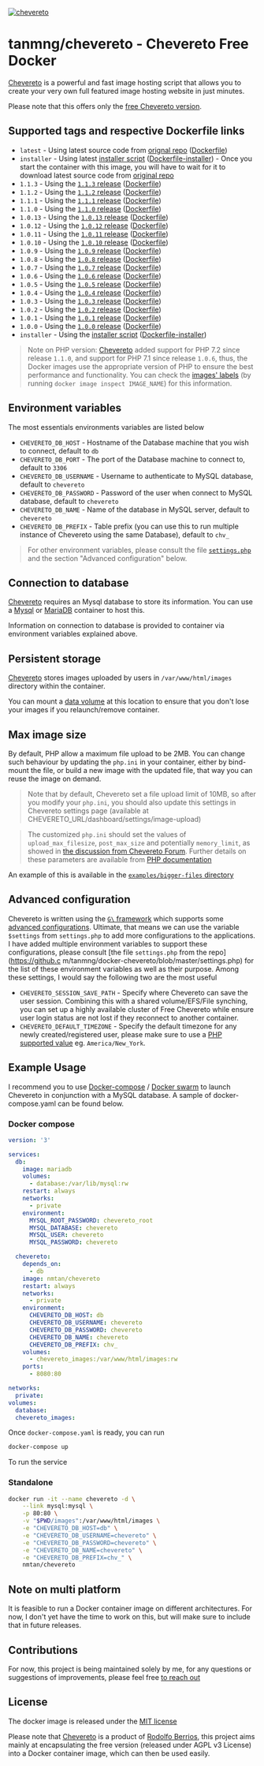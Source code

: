 [cheveretourl]: https://chevereto.com/
[cheveretogithub]: https://github.com/Chevereto/Chevereto-Free

[![chevereto](http://chevereto.com/app/themes/v3/img/chevereto-blue.svg)][cheveretourl]

# tanmng/chevereto - Chevereto Free Docker

[Chevereto][cheveretourl] is a powerful and fast image hosting script that allows you to create your very own full featured image hosting website in just minutes.

Please note that this offers only the [free Chevereto version][cheveretogithub].

## Supported tags and respective Dockerfile links

* `latest` - Using latest source code from [orignal repo][cheveretogithub] ([Dockerfile](https://github.com/tanmng/docker-chevereto/blob/master/latest/Dockerfile))
* `installer` - Using latest [installer script](https://cdn.rawgit.com/Chevereto/php-repo-installer/master/index.php) ([Dockerfile-installer](https://github.com/tanmng/docker-chevereto/blob/master/Dockerfile-installer)) - Once you start the container with this image, you will have to wait for it to download latest source code from [original repo][cheveretogithub]
* `1.1.3` - Using the [`1.1.3` release](https://github.com/Chevereto/Chevereto-Free/releases/tag/1.1.3) ([Dockerfile](https://github.com/tanmng/docker-chevereto/blob/master/Dockerfile))
* `1.1.2` - Using the [`1.1.2` release](https://github.com/Chevereto/Chevereto-Free/releases/tag/1.1.2) ([Dockerfile](https://github.com/tanmng/docker-chevereto/blob/master/Dockerfile))
* `1.1.1` - Using the [`1.1.1` release](https://github.com/Chevereto/Chevereto-Free/releases/tag/1.1.1) ([Dockerfile](https://github.com/tanmng/docker-chevereto/blob/master/Dockerfile))
* `1.1.0` - Using the [`1.1.0` release](https://github.com/Chevereto/Chevereto-Free/releases/tag/1.1.0) ([Dockerfile](https://github.com/tanmng/docker-chevereto/blob/master/Dockerfile))
* `1.0.13` - Using the [`1.0.13` release](https://github.com/Chevereto/Chevereto-Free/releases/tag/1.0.13) ([Dockerfile](https://github.com/tanmng/docker-chevereto/blob/master/Dockerfile))
* `1.0.12` - Using the [`1.0.12` release](https://github.com/Chevereto/Chevereto-Free/releases/tag/1.0.12) ([Dockerfile](https://github.com/tanmng/docker-chevereto/blob/master/Dockerfile))
* `1.0.11` - Using the [`1.0.11` release](https://github.com/Chevereto/Chevereto-Free/releases/tag/1.0.11) ([Dockerfile](https://github.com/tanmng/docker-chevereto/blob/master/Dockerfile))
* `1.0.10` - Using the [`1.0.10` release](https://github.com/Chevereto/Chevereto-Free/releases/tag/1.0.10) ([Dockerfile](https://github.com/tanmng/docker-chevereto/blob/master/Dockerfile))
* `1.0.9` - Using the [`1.0.9` release](https://github.com/Chevereto/Chevereto-Free/releases/tag/1.0.9) ([Dockerfile](https://github.com/tanmng/docker-chevereto/blob/master/Dockerfile))
* `1.0.8` - Using the [`1.0.8` release](https://github.com/Chevereto/Chevereto-Free/releases/tag/1.0.8) ([Dockerfile](https://github.com/tanmng/docker-chevereto/blob/master/Dockerfile))
* `1.0.7` - Using the [`1.0.7` release](https://github.com/Chevereto/Chevereto-Free/releases/tag/1.0.7) ([Dockerfile](https://github.com/tanmng/docker-chevereto/blob/master/Dockerfile))
* `1.0.6` - Using the [`1.0.6` release](https://github.com/Chevereto/Chevereto-Free/releases/tag/1.0.6) ([Dockerfile](https://github.com/tanmng/docker-chevereto/blob/master/Dockerfile))
* `1.0.5` - Using the [`1.0.5` release](https://github.com/Chevereto/Chevereto-Free/releases/tag/1.0.5) ([Dockerfile](https://github.com/tanmng/docker-chevereto/blob/master/Dockerfile))
* `1.0.4` - Using the [`1.0.4` release](https://github.com/Chevereto/Chevereto-Free/releases/tag/1.0.4) ([Dockerfile](https://github.com/tanmng/docker-chevereto/blob/master/Dockerfile))
* `1.0.3` - Using the [`1.0.3` release](https://github.com/Chevereto/Chevereto-Free/releases/tag/1.0.3) ([Dockerfile](https://github.com/tanmng/docker-chevereto/blob/master/Dockerfile))
* `1.0.2` - Using the [`1.0.2` release](https://github.com/Chevereto/Chevereto-Free/releases/tag/1.0.2) ([Dockerfile](https://github.com/tanmng/docker-chevereto/blob/master/Dockerfile))
* `1.0.1` - Using the [`1.0.1` release](https://github.com/Chevereto/Chevereto-Free/releases/tag/1.0.1) ([Dockerfile](https://github.com/tanmng/docker-chevereto/blob/master/Dockerfile))
* `1.0.0` - Using the [`1.0.0` release](https://github.com/Chevereto/Chevereto-Free/releases/tag/1.0.0) ([Dockerfile](https://github.com/tanmng/docker-chevereto/blob/master/Dockerfile))
* `installer` - Using the [installer script](https://chevereto.com/download/file/installer) ([Dockerfile-installer](https://github.com/tanmng/docker-chevereto/blob/master/Dockerfile))


> Note on PHP version: [Chevereto](cheveretourl) added support for PHP 7.2 since release `1.1.0`, and support for PHP 7.1 since release `1.0.6`, thus, the Docker images use the appropriate version of PHP to ensure the best performance and functionality. You can check the [images' labels](https://docs.docker.com/config/labels-custom-metadata/) (by running `docker image inspect IMAGE_NAME`) for this information.

## Environment variables

The most essentials environments variables are listed below

* `CHEVERETO_DB_HOST` - Hostname of the Database machine that you wish to connect, default to `db`
* `CHEVERETO_DB_PORT` - The port of the Database machine to connect to, default to `3306`
* `CHEVERETO_DB_USERNAME` - Username to authenticate to MySQL database, default to `chevereto`
* `CHEVERETO_DB_PASSWORD` - Password of the user when connect to MySQL database, default to `chevereto`
* `CHEVERETO_DB_NAME` - Name of the database in MySQL server, default to `chevereto`
* `CHEVERETO_DB_PREFIX` - Table prefix (you can use this to run multiple instance of Chevereto using the same Database), default to `chv_`

> For other environment variables, please consult the file [`settings.php`](https://github.com/tanmng/docker-chevereto/blob/master/settings.php) and the section "Advanced configuration" below.

## Connection to database

[Chevereto][cheveretourl] requires an Mysql database to store its information. You can use a [Mysql](https://hub.docker.com/_/mysql/) or [MariaDB](https://hub.docker.com/_/mariadb/) container to host this.

Information on connection to database is provided to container via environment variables explained above.

## Persistent storage

[Chevereto][cheveretourl] stores images uploaded by users in `/var/www/html/images` directory within the container.

You can mount a [data volume](https://docs.docker.com/engine/tutorials/dockervolumes/#data-volumes) at this location to ensure that you don't lose your images if you relaunch/remove container.

## Max image size

By default, PHP allow a maximum file upload to be 2MB. You can change such behaviour by updating the `php.ini` in your container, either by bind-mount the file, or build a new image with the updated file, that way you can reuse the image on demand.

> Note that by default, Chevereto set a file upload limit of 10MB, so after you modify your `php.ini`, you should also update this settings in Chevereto settings page (available at CHEVERETO_URL/dashboard/settings/image-upload)

> The customized `php.ini` should set the values of `upload_max_filesize`, `post_max_size` and potentially `memory_limit`, as showed in [the discussion from Chevereto Forum](https://chevereto.com/community/threads/chevereto-supports-only-2mb-max-upload-size.4729/). Further details on these parameters are available from [PHP documentation](http://php.net/manual/en/ini.core.php)

An example of this is available in the [`examples/bigger-files` directory](examples/bigger-files)

## Advanced configuration

Chevereto is written using the [`G\` framework](https://g.chevereto.com/) which supports some [advanced configurations](https://github.com/Chevereto/Chevereto-Free/blob/master/lib/G/G.php). Ultimate, that means we can use the variable `$settings` from `settings.php` to add more configurations to the applications. I have added multiple environment variables to support these configurations, please consult [the file `settings.php` from the repo](https://github.c m/tanmng/docker-chevereto/blob/master/settings.php) for the list of these environment variables as well as their purpose. Among these settings, I would say the following two are the most useful

* `CHEVERETO_SESSION_SAVE_PATH` - Specify where Chevereto can save the user session. Combining this with a shared volume/EFS/File synching, you can set up a highly available cluster of Free Chevereto while ensure user login status are not lost if they reconnect to another container.
* `CHEVERETO_DEFAULT_TIMEZONE` - Specify the default timezone for any newly created/registered user, please make sure to use a [PHP supported value](https://www.php.net/manual/en/timezones.php) eg. `America/New_York`.


## Example Usage

I recommend you to use [Docker-compose](https://docs.docker.com/compose/) / [Docker swarm](https://docs.docker.com/engine/swarm/) to launch Chevereto in conjunction with a MySQL database. A sample of docker-compose.yaml can be found below.

### Docker compose

```yaml
version: '3'

services:
  db:
    image: mariadb
    volumes:
      - database:/var/lib/mysql:rw
    restart: always
    networks:
      - private
    environment:
      MYSQL_ROOT_PASSWORD: chevereto_root
      MYSQL_DATABASE: chevereto
      MYSQL_USER: chevereto
      MYSQL_PASSWORD: chevereto

  chevereto:
    depends_on:
      - db
    image: nmtan/chevereto
    restart: always
    networks:
      - private
    environment:
      CHEVERETO_DB_HOST: db
      CHEVERETO_DB_USERNAME: chevereto
      CHEVERETO_DB_PASSWORD: chevereto
      CHEVERETO_DB_NAME: chevereto
      CHEVERETO_DB_PREFIX: chv_
    volumes:
      - chevereto_images:/var/www/html/images:rw
    ports:
      - 8080:80

networks:
  private:
volumes:
  database:
  chevereto_images:
```

Once `docker-compose.yaml` is ready, you can run

```bash
docker-compose up
```

To run the service

### Standalone

```bash
docker run -it --name chevereto -d \
    --link mysql:mysql \
    -p 80:80 \
    -v "$PWD/images":/var/www/html/images \
    -e "CHEVERETO_DB_HOST=db" \
    -e "CHEVERETO_DB_USERNAME=chevereto" \
    -e "CHEVERETO_DB_PASSWORD=chevereto" \
    -e "CHEVERETO_DB_NAME=chevereto" \
    -e "CHEVERETO_DB_PREFIX=chv_" \
    nmtan/chevereto
```

## Note on multi platform

It is feasible to run a Docker container image on different architectures. For now, I don't yet have the time to work on this, but will make sure to include that in future releases.

## Contributions

For now, this project is being maintained solely by me, for any questions or suggestions of improvements, please feel free [to reach out](mailto:tan.mng90@gmail.com)

## License

The docker image is released under the [MIT license](LICENSE)

Please note that [Chevereto](cheveretourl) is a product of [Rodolfo Berrios](http://rodolfoberrios.com/), this project aims mainly at encapsulating the free version (released under AGPL v3 License) into a Docker container image, which can then be used easily.
